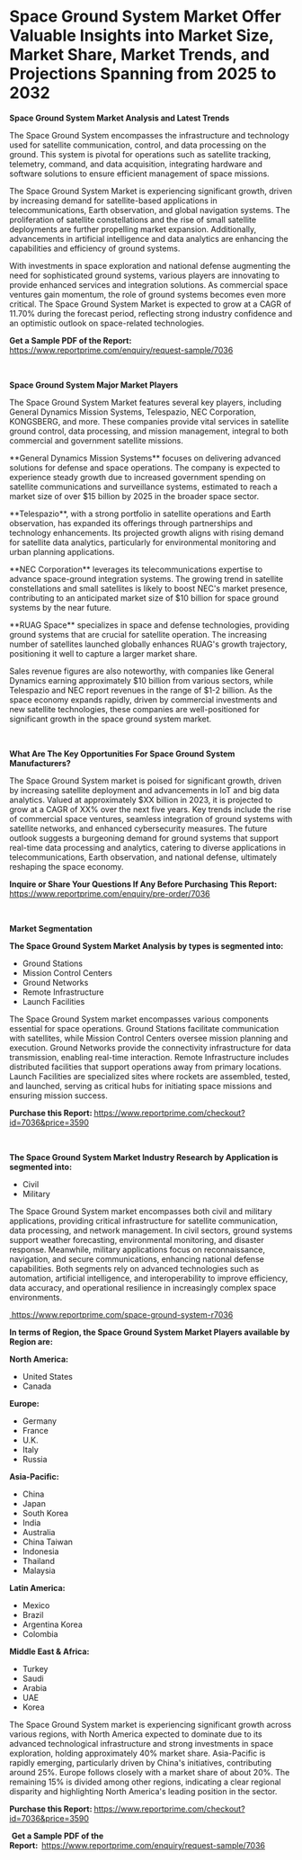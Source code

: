 <p><h1>Space Ground System Market Offer Valuable Insights into Market Size, Market Share, Market Trends, and Projections Spanning from 2025 to 2032</h1></p><p><strong>Space Ground System Market Analysis and Latest Trends</strong></p>
<p><p>The Space Ground System encompasses the infrastructure and technology used for satellite communication, control, and data processing on the ground. This system is pivotal for operations such as satellite tracking, telemetry, command, and data acquisition, integrating hardware and software solutions to ensure efficient management of space missions. </p><p>The Space Ground System Market is experiencing significant growth, driven by increasing demand for satellite-based applications in telecommunications, Earth observation, and global navigation systems. The proliferation of satellite constellations and the rise of small satellite deployments are further propelling market expansion. Additionally, advancements in artificial intelligence and data analytics are enhancing the capabilities and efficiency of ground systems. </p><p>With investments in space exploration and national defense augmenting the need for sophisticated ground systems, various players are innovating to provide enhanced services and integration solutions. As commercial space ventures gain momentum, the role of ground systems becomes even more critical. The Space Ground System Market is expected to grow at a CAGR of 11.70% during the forecast period, reflecting strong industry confidence and an optimistic outlook on space-related technologies.</p></p>
<p><strong>Get a Sample PDF of the Report:&nbsp;</strong> <a href="https://www.reportprime.com/enquiry/request-sample/7036?utm_campaign=4560&utm_medium=2&utm_source=Github&utm_content=ia&utm_term=17052025&utm_id=space-ground-system">https://www.reportprime.com/enquiry/request-sample/7036</a></p>
<p>&nbsp;</p>
<p><strong>Space Ground System Major Market Players</strong></p>
<p><p>The Space Ground System Market features several key players, including General Dynamics Mission Systems, Telespazio, NEC Corporation, KONGSBERG, and more. These companies provide vital services in satellite ground control, data processing, and mission management, integral to both commercial and government satellite missions.</p><p>**General Dynamics Mission Systems** focuses on delivering advanced solutions for defense and space operations. The company is expected to experience steady growth due to increased government spending on satellite communications and surveillance systems, estimated to reach a market size of over $15 billion by 2025 in the broader space sector.</p><p>**Telespazio**, with a strong portfolio in satellite operations and Earth observation, has expanded its offerings through partnerships and technology enhancements. Its projected growth aligns with rising demand for satellite data analytics, particularly for environmental monitoring and urban planning applications.</p><p>**NEC Corporation** leverages its telecommunications expertise to advance space-ground integration systems. The growing trend in satellite constellations and small satellites is likely to boost NEC's market presence, contributing to an anticipated market size of $10 billion for space ground systems by the near future.</p><p>**RUAG Space** specializes in space and defense technologies, providing ground systems that are crucial for satellite operation. The increasing number of satellites launched globally enhances RUAG's growth trajectory, positioning it well to capture a larger market share.</p><p>Sales revenue figures are also noteworthy, with companies like General Dynamics earning approximately $10 billion from various sectors, while Telespazio and NEC report revenues in the range of $1-2 billion. As the space economy expands rapidly, driven by commercial investments and new satellite technologies, these companies are well-positioned for significant growth in the space ground system market.</p></p>
<p>&nbsp;</p>
<p><strong>What Are The Key Opportunities For Space Ground System Manufacturers?</strong></p>
<p><p>The Space Ground System market is poised for significant growth, driven by increasing satellite deployment and advancements in IoT and big data analytics. Valued at approximately $XX billion in 2023, it is projected to grow at a CAGR of XX% over the next five years. Key trends include the rise of commercial space ventures, seamless integration of ground systems with satellite networks, and enhanced cybersecurity measures. The future outlook suggests a burgeoning demand for ground systems that support real-time data processing and analytics, catering to diverse applications in telecommunications, Earth observation, and national defense, ultimately reshaping the space economy.</p></p>
<p><strong>Inquire or Share Your Questions If Any Before Purchasing This Report:</strong> <a href="https://www.reportprime.com/enquiry/pre-order/7036?utm_campaign=4560&utm_medium=2&utm_source=Github&utm_content=ia&utm_term=17052025&utm_id=space-ground-system">https://www.reportprime.com/enquiry/pre-order/7036</a></p>
<p>&nbsp;</p>
<p><strong>Market Segmentation</strong></p>
<p><strong>The Space Ground System Market Analysis by types is segmented into:</strong></p>
<p><ul><li>Ground Stations</li><li>Mission Control Centers</li><li>Ground Networks</li><li>Remote Infrastructure</li><li>Launch Facilities</li></ul></p>
<p><p>The Space Ground System market encompasses various components essential for space operations. Ground Stations facilitate communication with satellites, while Mission Control Centers oversee mission planning and execution. Ground Networks provide the connectivity infrastructure for data transmission, enabling real-time interaction. Remote Infrastructure includes distributed facilities that support operations away from primary locations. Launch Facilities are specialized sites where rockets are assembled, tested, and launched, serving as critical hubs for initiating space missions and ensuring mission success.</p></p>
<p><strong>Purchase this Report:&nbsp;</strong><a href="https://www.reportprime.com/checkout?id=7036&price=3590&utm_campaign=4560&utm_medium=2&utm_source=Github&utm_content=ia&utm_term=17052025&utm_id=space-ground-system">https://www.reportprime.com/checkout?id=7036&price=3590</a></p>
<p>&nbsp;</p>
<p><strong>The Space Ground System Market Industry Research by Application is segmented into:</strong></p>
<p><ul><li>Civil</li><li>Military</li></ul></p>
<p><p>The Space Ground System market encompasses both civil and military applications, providing critical infrastructure for satellite communication, data processing, and network management. In civil sectors, ground systems support weather forecasting, environmental monitoring, and disaster response. Meanwhile, military applications focus on reconnaissance, navigation, and secure communications, enhancing national defense capabilities. Both segments rely on advanced technologies such as automation, artificial intelligence, and interoperability to improve efficiency, data accuracy, and operational resilience in increasingly complex space environments.</p></p>
<p><a href="https://www.reportprime.com/space-ground-system-r7036?utm_campaign=4560&utm_medium=2&utm_source=Github&utm_content=ia&utm_term=17052025&utm_id=space-ground-system">&nbsp;https://www.reportprime.com/space-ground-system-r7036</a></p>
<p><strong>In terms of Region, the Space Ground System Market Players available by Region are:</strong></p>
<p>
    <p> <strong> North America: </strong>
        <ul>
            <li>United States</li>
            <li>Canada</li>
        </ul>
        </p> 
    <p> <strong> Europe: </strong>
        <ul>
            <li>Germany</li>
            <li>France</li>
            <li>U.K.</li>
            <li>Italy</li>
            <li>Russia</li>
        </ul>
        </p> 
    <p> <strong> Asia-Pacific: </strong>
        <ul>
            <li>China</li>
            <li>Japan</li>
            <li>South Korea</li>
            <li>India</li>
            <li>Australia</li>
            <li>China Taiwan</li>
            <li>Indonesia</li>
            <li>Thailand</li>
            <li>Malaysia</li>
        </ul>
        </p> 
    <p> <strong> Latin America: </strong>
        <ul>
            <li>Mexico</li>
            <li>Brazil</li>
            <li>Argentina Korea</li>
            <li>Colombia</li>
        </ul>
        </p> 
    <p> <strong> Middle East & Africa: </strong>
        <ul>
            <li>Turkey</li>
            <li>Saudi</li>
            <li>Arabia</li>
            <li>UAE</li>
            <li>Korea</li>
        </ul>
    </p>
    </p>
<p><p>The Space Ground System market is experiencing significant growth across various regions, with North America expected to dominate due to its advanced technological infrastructure and strong investments in space exploration, holding approximately 40% market share. Asia-Pacific is rapidly emerging, particularly driven by China's initiatives, contributing around 25%. Europe follows closely with a market share of about 20%. The remaining 15% is divided among other regions, indicating a clear regional disparity and highlighting North America's leading position in the sector.</p></p>
<p><strong>Purchase this Report: </strong><a href="https://www.reportprime.com/checkout?id=7036&price=3590&utm_campaign=4560&utm_medium=2&utm_source=Github&utm_content=ia&utm_term=17052025&utm_id=space-ground-system">https://www.reportprime.com/checkout?id=7036&price=3590</a></p>
<p>&nbsp;<strong>Get a Sample PDF of the Report:&nbsp;&nbsp;</strong><a href="https://www.reportprime.com/enquiry/request-sample/7036?utm_campaign=4560&utm_medium=2&utm_source=Github&utm_content=ia&utm_term=17052025&utm_id=space-ground-system">https://www.reportprime.com/enquiry/request-sample/7036</a></p>
<p><strong></strong></p>
<p><p></p><p></p><p></p></p>